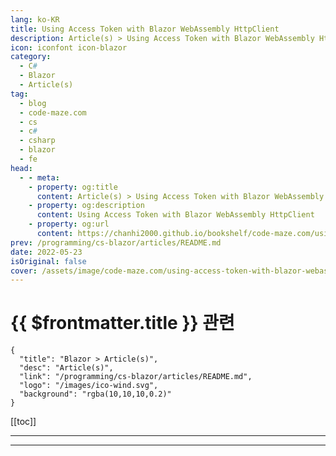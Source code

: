 ```yaml
---
lang: ko-KR
title: Using Access Token with Blazor WebAssembly HttpClient
description: Article(s) > Using Access Token with Blazor WebAssembly HttpClient
icon: iconfont icon-blazor
category: 
  - C#
  - Blazor
  - Article(s)
tag: 
  - blog
  - code-maze.com
  - cs
  - c#
  - csharp
  - blazor
  - fe
head:  
  - - meta:
    - property: og:title
      content: Article(s) > Using Access Token with Blazor WebAssembly HttpClient
    - property: og:description
      content: Using Access Token with Blazor WebAssembly HttpClient
    - property: og:url
      content: https://chanhi2000.github.io/bookshelf/code-maze.com/using-access-token-with-blazor-webassembly-httpclient.html
prev: /programming/cs-blazor/articles/README.md
date: 2022-05-23
isOriginal: false
cover: /assets/image/code-maze.com/using-access-token-with-blazor-webassembly-httpclient/banner.png
---
```


# {{ $frontmatter.title }} 관련

```component VPCard
{
  "title": "Blazor > Article(s)",
  "desc": "Article(s)",
  "link": "/programming/cs-blazor/articles/README.md",
  "logo": "/images/ico-wind.svg",
  "background": "rgba(10,10,10,0.2)"
}
```

[[toc]]

---

<SiteInfo
  name="Using Access Token with Blazor WebAssembly HttpClient"
  desc="In this article, we are going to learn how to use access token with Blazor WebAssembly HttpClinet to send authorized requests to the API."
  url="https://code-maze.com/using-access-token-with-blazor-webassembly-httpclient/"
  logo="/assets/image/code-maze.com/favicon.png"
  preview="/assets/image/code-maze.com/using-access-token-with-blazor-webassembly-httpclient/banner.png"/>

<!-- TODO: 작성 -->

---

<TagLinks />